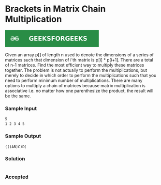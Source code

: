 # Brackets in Matrix Chain Multiplication

[![Problem Link](../assets/gfg.svg)](https://practice.geeksforgeeks.org/problems/brackets-in-matrix-chain-multiplication1024/1/#)

Given an array p[] of length n used to denote the dimensions of a series of matrices such that dimension of i'th matrix is p[i] * p[i+1]. There are a total of n-1 matrices. Find the most efficient way to multiply these matrices together. 
The problem is not actually to perform the multiplications, but merely to decide in which order to perform the multiplications such that you need to perform minimum number of multiplications. There are many options to multiply a chain of matrices because matrix multiplication is associative i.e. no matter how one parenthesize the product, the result will be the same.

### Sample Input
```
5
1 2 3 4 5
```
### Sample Output
```
(((AB)C)D)
```

### Solution
```cpp

```

### Accepted

